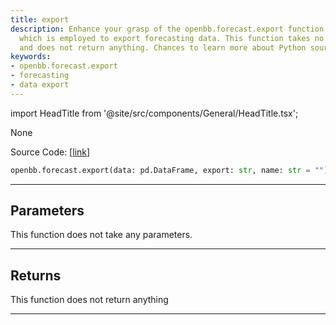 ```yaml
---
title: export
description: Enhance your grasp of the openbb.forecast.export function from the OpenBBTerminal,
  which is employed to export forecasting data. This function takes no parameters
  and does not return anything. Chances to learn more about Python source code.
keywords:
- openbb.forecast.export
- forecasting
- data export
---
```


import HeadTitle from '@site/src/components/General/HeadTitle.tsx';

<HeadTitle title="forecast.export - Reference | OpenBB SDK Docs" />

None

Source Code: [[link](https://github.com/OpenBB-finance/OpenBB/tree/main/openbb_terminal/forecast/forecast_view.py#L270)]

```python
openbb.forecast.export(data: pd.DataFrame, export: str, name: str = "")
```

---

## Parameters

This function does not take any parameters.

---

## Returns

This function does not return anything

---
